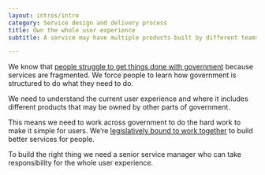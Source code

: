 ```yaml
---
layout: intros/intro
category: Service design and delivery process
title: Own the whole user experience
subtitle: A service may have multiple products built by different teams — you need a service manager who understands and owns the whole user experience.

---
```


We know that [people struggle to get things done with government](https://www.dta.gov.au/blog/gov-au-is-a-mental-model-for-government/) because services are fragmented. We force people to learn how government is structured to do what they need to do.

We need to understand the current user experience and where it includes different products that may be owned by other parts of government.

This means we need to work across government to do the hard work to make it simple for users. We’re [legislatively bound to work together](http://www.finance.gov.au/resource-management/pgpa-act/) to build better services for people.

To build the right thing we need a senior service manager who can take responsibility for the whole user experience.
